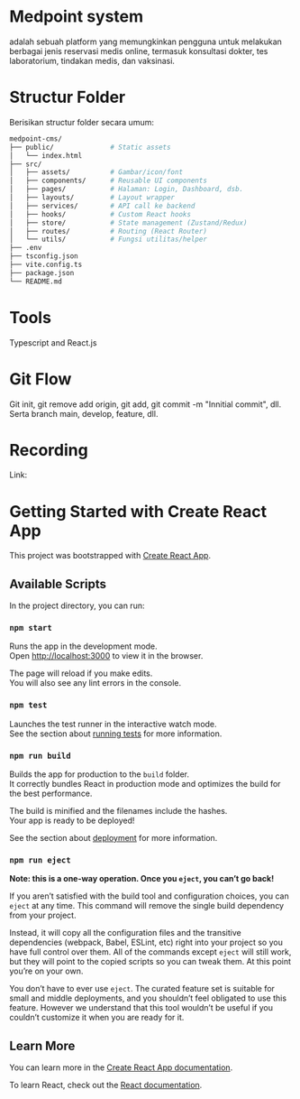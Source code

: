 # Medpoint system
adalah sebuah platform yang memungkinkan pengguna untuk melakukan berbagai jenis reservasi medis online, termasuk konsultasi dokter, tes laboratorium, tindakan medis, dan vaksinasi.

# Structur Folder
Berisikan structur folder secara umum: 

```bash
medpoint-cms/
├── public/              # Static assets
│   └── index.html
├── src/
│   ├── assets/          # Gambar/icon/font
│   ├── components/      # Reusable UI components
│   ├── pages/           # Halaman: Login, Dashboard, dsb.
│   ├── layouts/         # Layout wrapper
│   ├── services/        # API call ke backend
│   ├── hooks/           # Custom React hooks
│   ├── store/           # State management (Zustand/Redux)
│   ├── routes/          # Routing (React Router)
│   └── utils/           # Fungsi utilitas/helper
├── .env
├── tsconfig.json
├── vite.config.ts
├── package.json
└── README.md
```

# Tools
Typescript and React.js

# Git Flow
Git init, git remove add origin, git add, git commit -m "Innitial commit", dll. Serta branch main, develop, feature, dll.

# Recording
Link: 

# Getting Started with Create React App

This project was bootstrapped with [Create React App](https://github.com/facebook/create-react-app).

## Available Scripts

In the project directory, you can run:

### `npm start`

Runs the app in the development mode.\
Open [http://localhost:3000](http://localhost:3000) to view it in the browser.

The page will reload if you make edits.\
You will also see any lint errors in the console.

### `npm test`

Launches the test runner in the interactive watch mode.\
See the section about [running tests](https://facebook.github.io/create-react-app/docs/running-tests) for more information.

### `npm run build`

Builds the app for production to the `build` folder.\
It correctly bundles React in production mode and optimizes the build for the best performance.

The build is minified and the filenames include the hashes.\
Your app is ready to be deployed!

See the section about [deployment](https://facebook.github.io/create-react-app/docs/deployment) for more information.

### `npm run eject`

**Note: this is a one-way operation. Once you `eject`, you can’t go back!**

If you aren’t satisfied with the build tool and configuration choices, you can `eject` at any time. This command will remove the single build dependency from your project.

Instead, it will copy all the configuration files and the transitive dependencies (webpack, Babel, ESLint, etc) right into your project so you have full control over them. All of the commands except `eject` will still work, but they will point to the copied scripts so you can tweak them. At this point you’re on your own.

You don’t have to ever use `eject`. The curated feature set is suitable for small and middle deployments, and you shouldn’t feel obligated to use this feature. However we understand that this tool wouldn’t be useful if you couldn’t customize it when you are ready for it.

## Learn More

You can learn more in the [Create React App documentation](https://facebook.github.io/create-react-app/docs/getting-started).

To learn React, check out the [React documentation](https://reactjs.org/).
